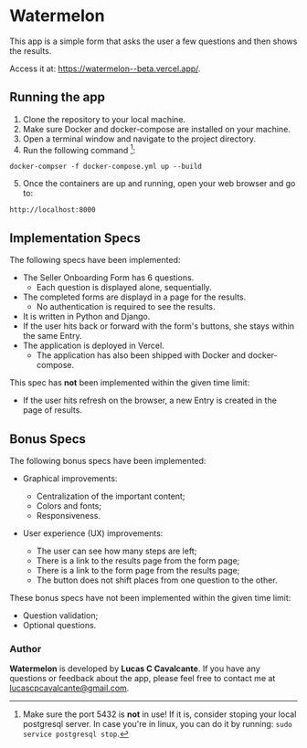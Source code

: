 # Watermelon

This app is a simple form that asks the user a few questions and then shows the results.

Access it at: https://watermelon--beta.vercel.app/.

## Running the app

1. Clone the repository to your local machine.
2. Make sure Docker and docker-compose are installed on your machine.
3. Open a terminal window and navigate to the project directory.
4. Run the following command [^1]:

```
docker-compser -f docker-compose.yml up --build
```
5. Once the containers are up and running, open your web browser and go to:

```
http://localhost:8000
```

[^1]: Make sure the port 5432 is **not** in use! If it is, consider stoping your local postgresql server. In case you're in linux, you can do it by running: `sudo service postgresql stop`.

## Implementation Specs

The following specs have been implemented:
- The Seller Onboarding Form has 6 questions.
    - Each question is displayed alone, sequentially.
- The completed forms are displayd in a page for the results.
    - No authentication is required to see the results.
- It is written in Python and Django.
- If the user hits back or forward with the form's buttons, she stays within the same Entry.
- The application is deployed in Vercel.
    - The application has also been shipped with Docker and docker-compose.

This spec has **not** been implemented within the given time limit:
- If the user hits refresh on the browser, a new Entry is created in the page of results.


## Bonus Specs

The following bonus specs have been implemented:

- Graphical improvements:
    - Centralization of the important content;
    - Colors and fonts;
    - Responsiveness.

- User experience (UX) improvements:
    - The user can see how many steps are left;
    - There is a link to the results page from the form page;
    - There is a link to the form page from the results page;
    - The button does not shift places from one question to the other.

These bonus specs have not been implemented within the given time limit:
- Question validation;
- Optional questions.

### Author

**Watermelon** is developed by **Lucas C Cavalcante**. If you have any questions or feedback about the app, please feel free to contact me at lucascpcavalcante@gmail.com.